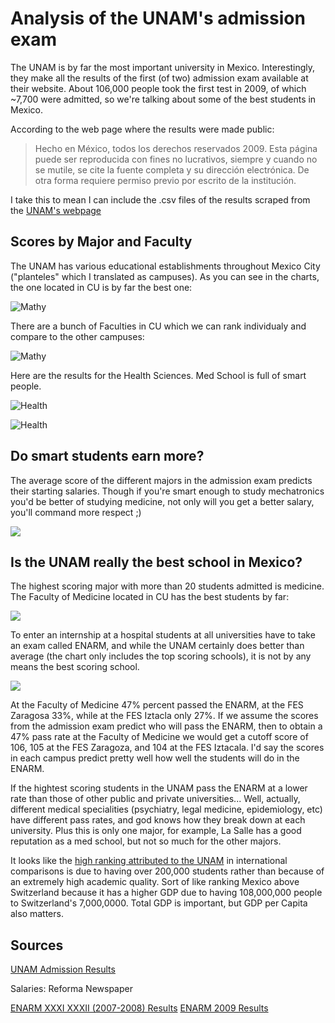 Analysis of the UNAM's admission exam
======================================
The UNAM is by far the most important university in Mexico. Interestingly, they make all the results of the first (of two) admission exam available at their website. About 106,000 people took the first test in 2009, of which ~7,700 were admitted, so we're talking about some of the best students in Mexico.

According to the web page where the results were made public:

> Hecho en México, todos los derechos reservados 2009. Esta página puede ser reproducida con fines no lucrativos, siempre y cuando no se mutile, se cite la fuente completa y su dirección electrónica. De otra forma requiere permiso previo por escrito de la institución.

I take this to mean I can include the .csv files of the results scraped from the [UNAM's webpage](https://servicios.dgae.unam.mx/Febrero2009/resultados/index.html)

Scores by Major and Faculty
-------------------------------

The UNAM has various educational establishments throughout Mexico City
("planteles" which I translated as campuses). As you can see in the
charts, the one located in CU is by far the best one:

![Mathy](http://imgur.com/LgXD0.png)

There are a bunch of Faculties in CU which we can rank individualy and
compare to the other campuses:

![Mathy](http://imgur.com/k9sdX.png)

Here are the results for the Health Sciences. Med School is full of smart people.

![Health](http://imgur.com/9LNVc.png)

![Health](http://imgur.com/e1Nw4.png)

Do smart students earn more?
------------------------------

The average score of the different majors in the admission exam predicts their starting salaries. Though if you're smart enough to study mechatronics you'd be better of studying medicine, not only will you get a better salary, you'll command more respect ;)

![](http://imgur.com/jKsUt.png)

Is the UNAM really the best school in Mexico?
------------------------------------------------

The highest scoring major with more than 20 students admitted is medicine. The
Faculty of Medicine located in CU has the best students by far:

![](http://imgur.com/8LDI7.png)

To enter an internship at a hospital students at all universities  have to take an exam called ENARM, and while the UNAM certainly does better than average (the chart only includes the top scoring schools), it is not by any means the best scoring school.

![](http://imgur.com/6edwK.png)

At the Faculty of Medicine 47% percent passed the ENARM, at the FES Zaragosa 33%, while at the
FES Iztacla only 27%. If we assume the
scores from the admission exam predict who will pass the ENARM, then
to obtain a 47% pass rate at the Faculty of Medicine we would get a
cutoff score of 106, 105 at the FES Zaragoza, and 104 at the FES
Iztacala. I'd say the scores in each campus predict pretty well
how well the students will do in the ENARM.

If the hightest scoring students in the UNAM pass the ENARM at a lower
rate than those of other public and private universities... Well,
actually, different medical specialities (psychiatry, legal medicine,
epidemiology, etc) have different pass rates, and god knows how they
break down at each university. Plus this is only one major, for example, La Salle has a good reputation as a med school,
but not so much for the other majors. 

It looks like the [high ranking attributed to the UNAM](http://en.wikipedia.org/wiki/National_Autonomous_University_of_Mexico#Rankings) in international comparisons is due to having over 200,000 students rather than because of an extremely high academic quality. Sort of like ranking Mexico above Switzerland because it has a higher GDP due to having 108,000,000 people to Switzerland's 7,000,0000. Total GDP is important, but GDP per Capita also matters.

Sources
------------------

[UNAM Admission Results](https://servicios.dgae.unam.mx/Febrero2009/resultados/index.html)

Salaries: Reforma Newspaper

[ENARM XXXI XXXII (2007-2008) Results](http://www.scribd.com/doc/16624058/universidades)
[ENARM 2009 Results](http://enarm.salud.gob.mx/e33doctos/resultados/2009_ins_sel_res_uni_mex.php)

